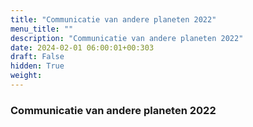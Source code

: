 ```yaml
---
title: "Communicatie van andere planeten 2022"
menu_title: ""
description: "Communicatie van andere planeten 2022"
date: 2024-02-01 06:00:01+00:303
draft: False
hidden: True
weight:
---
```

### Communicatie van andere planeten 2022


